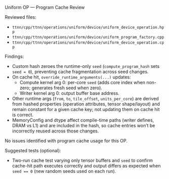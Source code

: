 Uniform OP — Program Cache Review

Reviewed files:
- `ttnn/cpp/ttnn/operations/uniform/device/uniform_device_operation.hpp`
- `ttnn/cpp/ttnn/operations/uniform/device/uniform_program_factory.cpp`
- `ttnn/cpp/ttnn/operations/uniform/device/uniform_device_operation.cpp`

Findings:
- Custom hash zeroes the runtime-only `seed` (`compute_program_hash` sets `seed = 0`), preventing cache fragmentation across seed changes.
- On cache hit, `override_runtime_arguments(...)` updates:
  - Compute kernel arg 0: per-core `seed` (adds core index when non-zero; generates fresh seed when zero).
  - Writer kernel arg 0: output buffer base address.
- Other runtime args (`from`, `to`, `tile_offset`, `units_per_core`) are derived from hashed properties (operation attributes, tensor shape/layout) and remain constant for a given cache key; not updating them on cache hit is correct.
- MemoryConfig and dtype affect compile-time paths (writer defines, DRAM vs L1) and are included in the hash, so cache entries won’t be incorrectly reused across those changes.

No issues identified with program cache usage for this OP.

Suggested tests (optional):
- Two-run cache test varying only tensor buffers and `seed` to confirm cache-hit path executes correctly and output differs as expected when `seed == 0` (new random seeds used on each run).

